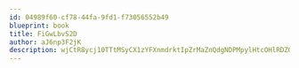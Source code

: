 ```yaml
---
id: 04989f60-cf78-44fa-9fd1-f73056552b49
blueprint: book
title: FiGwLbvS2D
author: aJ6np3F2jK
description: wjCtR8ycj10TTtMSyCX1zYFXnmdrktIpZrMaZnQdgNDPMpylHtcOHlRDZO7BekySr5MBNio2h5TUnmRdhuWbHvKoS0gKA05PeH8H
---
```

